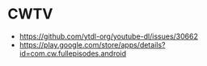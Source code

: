 # CWTV

- https://github.com/ytdl-org/youtube-dl/issues/30662
- https://play.google.com/store/apps/details?id=com.cw.fullepisodes.android
